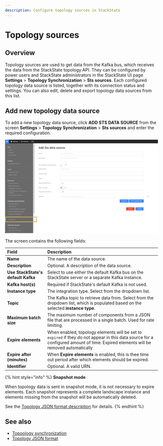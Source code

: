 ```yaml
---
description: Configure topology sources in StackState
---
```


# Topology sources

## Overview

Topology sources are used to get data from the Kafka bus, which receives the data from the StackState topology API. They can be configured by power users and StackState administrators in the StackState UI page **Settings** > **Topology Synchronization** > **Sts sources**. Each configured topology data source is listed, together with its connection status and settings. You can also edit, delete and export topology data sources from this list.

## Add new topology data source

To add a new topology data source, click **ADD STS DATA SOURCE** from the screen **Settings** > **Topology Synchronization** > **Sts sources** and enter the required configuration.

![ADD STS DATA SOURCE screen](../../.gitbook/assets/v42_add_sts_data_source.png)

The screen contains the following fields:

| Field | Description |
| :--- | :--- |
| **Name** | The name of the data source. |
| **Description** | Optional. A description of the data source. | 
| **Use StackState's default Kafka** | Select to use either the default Kafka bus on the StackState server or a separate Kafka instance. | 
| **Kafka host(s)** | Required if StackState's default Kafka is not used. |
| **Instance type** | The integration type. Select from the dropdown list. | 
| **Topic** | The Kafka topic to retrieve data from. Select from the dropdown list, which is populated based on the selected **instance type**. | 
| **Maximum batch size** | The maximum number of components from a JSON file that are processed in a single batch. Used for rate limiting. | 
| **Expire elements** | When enabled, topology elements will be set to `expired` if they do not appear in this data source for a configured amount of time. Expired elements will be removed automatically | 
| **Expire after (minutes)** | When **Expire elements** is enabled, this is thee time out period after which elements should be expired. |
| **Identifier** | Optional. A valid URN. |

{% hint style="info" %}
 **Snapshot mode**
 
When topology data is sent in snapshot mode, it is not necessary to expire elements. Each snapshot represents a complete landscape instance and elements missing from the snapshot will be automatically deleted. 

See the [Topology JSON format description](/configure/topology/topology_synchronization.md#topology-json-format) for details.
{% endhint %}



## See also

- [Topoology synchronization](/configure/topology/topology_synchronization.md)
- [Topology JSON format](/configure/topology/topology_synchronization.md#topology-json-format)